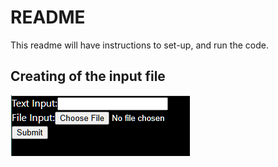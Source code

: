 #  README
This readme will have instructions to set-up, and run the code. 

## Creating of the input file

![.png failed to load](gui.png)
